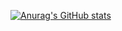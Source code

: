 [![Anurag's GitHub stats](https://github-readme-stats.vercel.app/apillore0=anuraghazra)](https://github.com/anuraghazra/github-readme-stats)
